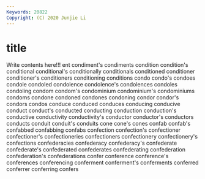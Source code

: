 ```yaml
---
Keywords: 20822
Copyright: (C) 2020 Junjie Li
---
```


# title

Write contents here!!!
ent 
condiment's 
condiments 
condition 
condition's
conditional 
conditional's 
conditionally 
conditionals 
conditioned 
conditioner 
conditioner's 
conditioners 
conditioning 
conditions
condo 
condo's 
condoes 
condole 
condoled 
condolence 
condolence's 
condolences 
condoles 
condoling
condom 
condom's 
condominium 
condominium's 
condominiums 
condoms 
condone 
condoned 
condones 
condoning
condor 
condor's 
condors 
condos 
conduce 
conduced 
conduces 
conducing 
conducive 
conduct
conduct's 
conducted 
conducting 
conduction 
conduction's 
conductive 
conductivity 
conductivity's 
conductor 
conductor's
conductors 
conducts 
conduit 
conduit's 
conduits 
cone 
cone's 
cones 
confab 
confab's
confabbed 
confabbing 
confabs 
confection 
confection's 
confectioner 
confectioner's 
confectioneries 
confectioners 
confectionery
confectionery's 
confections 
confederacies 
confederacy 
confederacy's 
confederate 
confederate's 
confederated 
confederates 
confederating
confederation 
confederation's 
confederations 
confer 
conference 
conference's 
conferences 
conferencing 
conferment 
conferment's
conferments 
conferred 
conferrer 
conferring 
confers 

